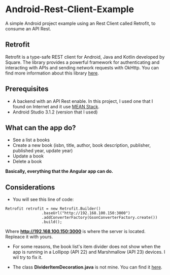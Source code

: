 # Android-Rest-Client-Example
A simple Android project example using an Rest Client called Retrofit, to consume an API Rest. 

## Retrofit
Retrofit is a type-safe REST client for Android, Java and Kotlin developed by Square. The library provides a powerful framework for authenticating and interacting with APIs and sending network requests with OkHttp. 
You can find more information about this library [here](https://github.com/codepath/android_guides/wiki/Consuming-APIs-with-Retrofit).

## Prerequisites
* A backend with an API Rest enable. In this project, I used one that I found on Internet and it use [MEAN Stack](https://www.djamware.com/post/5b00bb9180aca726dee1fd6d/mean-stack-angular-6-crud-web-application).
* Android Studio 3.1.2 (version that I used)

## What can the app do?
* See a list a books
* Create a new book (isbn, title, author, book description, publisher, published year, update year)
* Update a book
* Delete a book

**Basically, everything that the Angular app can do.**

## Considerations
* You will see this line of code:
```
Retrofit retrofit = new Retrofit.Builder()
                .baseUrl("http://192.168.100.150:3000")
                .addConverterFactory(GsonConverterFactory.create())
                .build();
```
Where **http://192.168.100.150:3000** is where the server is located. Repleace it with yours.

* For some reasons, the book list's item divider does not show when the app is running in a Lollipop (API 22) and Marshmallow (API 23) devices. I wil try to fix it.

* The class **DividerItemDecoration.java** is not mine. You can find it [here](https://www.javatips.net/api/fosdem-companion-android-master/app/src/main/java/android/support/v7/widget/DividerItemDecoration.java).
